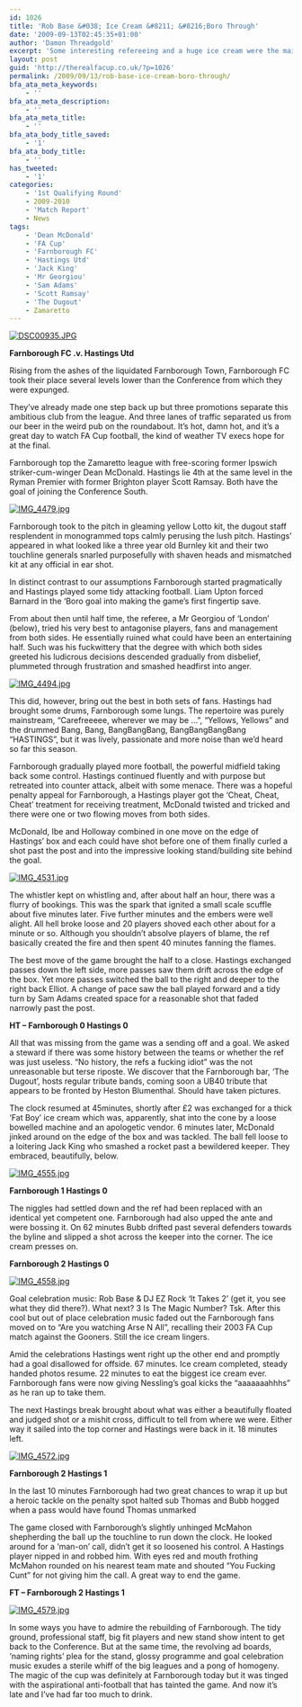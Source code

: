 ```yaml
---
id: 1026
title: 'Rob Base &#038; Ice Cream &#8211; &#8216;Boro Through'
date: '2009-09-13T02:45:35+01:00'
author: 'Damon Threadgold'
excerpt: 'Some interesting refereeing and a huge ice cream were the main features on a good day for Farnborough as they took on Hastings at Cherrywood Road.'
layout: post
guid: 'http://therealfacup.co.uk/?p=1026'
permalink: /2009/09/13/rob-base-ice-cream-boro-through/
bfa_ata_meta_keywords:
    - ''
bfa_ata_meta_description:
    - ''
bfa_ata_meta_title:
    - ''
bfa_ata_body_title_saved:
    - '1'
bfa_ata_body_title:
    - ''
has_tweeted:
    - '1'
categories:
    - '1st Qualifying Round'
    - 2009-2010
    - 'Match Report'
    - News
tags:
    - 'Dean McDonald'
    - 'FA Cup'
    - 'Farnborough FC'
    - 'Hastings Utd'
    - 'Jack King'
    - 'Mr Georgiou'
    - 'Sam Adams'
    - 'Scott Ramsay'
    - 'The Dugout'
    - Zamaretto
---
```


[![DSC00935.JPG](http://lh4.ggpht.com/_3L4_Y2OBz2M/Sqwjed36LEI/AAAAAAAAAhE/q33C_GHL6D0/DSC00935.JPG?imgmax=200)](http://lh4.ggpht.com/_3L4_Y2OBz2M/Sqwjed36LEI/AAAAAAAAAhE/q33C_GHL6D0/DSC00935.JPG?imgmax=640)

**Farnborough FC .v. Hastings Utd**

Rising from the ashes of the liquidated Farnborough Town, Farnborough FC took their place several levels lower than the Conference from which they were expunged.

They’ve already made one step back up but three promotions separate this ambitious club from the league. And three lanes of traffic separated us from our beer in the weird pub on the roundabout. It’s hot, damn hot, and it’s a great day to watch FA Cup football, the kind of weather TV execs hope for at the final.

Farnborough top the Zamaretto league with free-scoring former Ipswich striker-cum-winger Dean McDonald. Hastings lie 4th at the same level in the Ryman Premier with former Brighton player Scott Ramsay. Both have the goal of joining the Conference South.

[![IMG_4479.jpg](http://lh6.ggpht.com/_3L4_Y2OBz2M/Sq15zHlgQVI/AAAAAAAAAic/86MC0tVaHpw/IMG_4479.jpg?imgmax=200)](http://lh6.ggpht.com/_3L4_Y2OBz2M/Sq15zHlgQVI/AAAAAAAAAic/86MC0tVaHpw/IMG_4479.jpg?imgmax=640)

Farnborough took to the pitch in gleaming yellow Lotto kit, the dugout staff resplendent in monogrammed tops calmly perusing the lush pitch. Hastings’ appeared in what looked like a three year old Burnley kit and their two touchline generals snarled purposefully with shaven heads and mismatched kit at any official in ear shot.

In distinct contrast to our assumptions Farnborough started pragmatically and Hastings played some tidy attacking football. Liam Upton forced Barnard in the ‘Boro goal into making the game’s first fingertip save.

From about then until half time, the referee, a Mr Georgiou of ‘London’ (below), tried his very best to antagonise players, fans and management from both sides. He essentially ruined what could have been an entertaining half. Such was his fuckwittery that the degree with which both sides greeted his ludicrous decisions descended gradually from disbelief, plummeted through frustration and smashed headfirst into anger.

[![IMG_4494.jpg](http://lh6.ggpht.com/_3L4_Y2OBz2M/Sq155I84xXI/AAAAAAAAAi0/oSeIelw0DEA/IMG_4494.jpg?imgmax=200)](http://lh6.ggpht.com/_3L4_Y2OBz2M/Sq155I84xXI/AAAAAAAAAi0/oSeIelw0DEA/IMG_4494.jpg?imgmax=640)

This did, however, bring out the best in both sets of fans. Hastings had brought some drums, Farnborough some lungs. The repertoire was purely mainstream, “Carefreeeee, wherever we may be …”, “Yellows, Yellows” and the drummed Bang, Bang, BangBangBang, BangBangBangBang “HASTINGS”, but it was lively, passionate and more noise than we’d heard so far this season.

Farnborough gradually played more football, the powerful midfield taking back some control. Hastings continued fluently and with purpose but retreated into counter attack, albeit with some menace. There was a hopeful penalty appeal for Farnborough, a Hastings player got the ‘Cheat, Cheat, Cheat’ treatment for receiving treatment, McDonald twisted and tricked and there were one or two flowing moves from both sides.

McDonald, Ibe and Holloway combined in one move on the edge of Hastings’ box and each could have shot before one of them finally curled a shot past the post and into the impressive looking stand/building site behind the goal.

[![IMG_4531.jpg](http://lh4.ggpht.com/_3L4_Y2OBz2M/Sq16CHXCBXI/AAAAAAAAAjg/TYnR34qnh4Q/IMG_4531.jpg?imgmax=200)](http://lh4.ggpht.com/_3L4_Y2OBz2M/Sq16CHXCBXI/AAAAAAAAAjg/TYnR34qnh4Q/IMG_4531.jpg?imgmax=640)

The whistler kept on whistling and, after about half an hour, there was a flurry of bookings. This was the spark that ignited a small scale scuffle about five minutes later. Five further minutes and the embers were well alight. All hell broke loose and 20 players shoved each other about for a minute or so. Although you shouldn’t absolve players of blame, the ref basically created the fire and then spent 40 minutes fanning the flames.

The best move of the game brought the half to a close. Hastings exchanged passes down the left side, more passes saw them drift across the edge of the box. Yet more passes switched the ball to the right and deeper to the right back Elliot. A change of pace saw the ball played forward and a tidy turn by Sam Adams created space for a reasonable shot that faded narrowly past the post.

**HT – Farnborough 0 Hastings 0**

All that was missing from the game was a sending off and a goal. We asked a steward if there was some history between the teams or whether the ref was just useless. “No history, the refs a fucking idiot” was the not unreasonable but terse riposte. We discover that the Farnborough bar, ‘The Dugout’, hosts regular tribute bands, coming soon a UB40 tribute that appears to be fronted by Heston Blumenthal. Should have taken pictures.

The clock resumed at 45minutes, shortly after £2 was exchanged for a thick ‘Fat Boy’ ice cream which was, apparently, shat into the cone by a loose bowelled machine and an apologetic vendor. 6 minutes later, McDonald jinked around on the edge of the box and was tackled. The ball fell loose to a loitering Jack King who smashed a rocket past a bewildered keeper. They embraced, beautifully, below.

[![IMG_4555.jpg](http://lh3.ggpht.com/_3L4_Y2OBz2M/Sq16KjrvO8I/AAAAAAAAAkA/jfudHFeVHIk/IMG_4555.jpg?imgmax=200)](http://lh3.ggpht.com/_3L4_Y2OBz2M/Sq16KjrvO8I/AAAAAAAAAkA/jfudHFeVHIk/IMG_4555.jpg?imgmax=640)

**Farnborough 1 Hastings 0**

The niggles had settled down and the ref had been replaced with an identical yet competent one. Farnborough had also upped the ante and were bossing it. On 62 minutes Bubb drifted past several defenders towards the byline and slipped a shot across the keeper into the corner. The ice cream presses on.

**Farnborough 2 Hastings 0**

[![IMG_4558.jpg](http://lh5.ggpht.com/_3L4_Y2OBz2M/Sq16M4AIduI/AAAAAAAAAkI/ZEBivcyqtmo/IMG_4558.jpg?imgmax=200)](http://lh5.ggpht.com/_3L4_Y2OBz2M/Sq16M4AIduI/AAAAAAAAAkI/ZEBivcyqtmo/IMG_4558.jpg?imgmax=640)

Goal celebration music: Rob Base &amp; DJ EZ Rock ‘It Takes 2’ (get it, you see what they did there?). What next? 3 Is The Magic Number? Tsk. After this cool but out of place celebration music faded out the Farnborough fans moved on to “Are you watching Arse N All”, recalling their 2003 FA Cup match against the Gooners. Still the ice cream lingers.

Amid the celebrations Hastings went right up the other end and promptly had a goal disallowed for offside. 67 minutes. Ice cream completed, steady handed photos resume. 22 minutes to eat the biggest ice cream ever. Farnborough fans were now giving Nessling’s goal kicks the “aaaaaaahhhs” as he ran up to take them.

The next Hastings break brought about what was either a beautifully floated and judged shot or a mishit cross, difficult to tell from where we were. Either way it sailed into the top corner and Hastings were back in it. 18 minutes left.

[![IMG_4572.jpg](http://lh3.ggpht.com/_3L4_Y2OBz2M/Sq16Q3aCd0I/AAAAAAAAAkY/-9chYGDd4SI/IMG_4572.jpg?imgmax=200)](http://lh3.ggpht.com/_3L4_Y2OBz2M/Sq16Q3aCd0I/AAAAAAAAAkY/-9chYGDd4SI/IMG_4572.jpg?imgmax=640)

**Farnborough 2 Hastings 1**

In the last 10 minutes Farnborough had two great chances to wrap it up but a heroic tackle on the penalty spot halted sub Thomas and Bubb hogged when a pass would have found Thomas unmarked

The game closed with Farnborough’s slightly unhinged McMahon shepherding the ball up the touchline to run down the clock. He looked around for a ‘man-on’ call, didn’t get it so loosened his control. A Hastings player nipped in and robbed him. With eyes red and mouth frothing McMahon rounded on his nearest team mate and shouted “You Fucking Cunt” for not giving him the call. A great way to end the game.

**FT – Farnborough 2 Hastings 1**

[![IMG_4579.jpg](http://lh6.ggpht.com/_3L4_Y2OBz2M/Sq16TPWshDI/AAAAAAAAAkg/WLV6bvNFc2s/IMG_4579.jpg?imgmax=200)](http://lh6.ggpht.com/_3L4_Y2OBz2M/Sq16TPWshDI/AAAAAAAAAkg/WLV6bvNFc2s/IMG_4579.jpg?imgmax=640)

In some ways you have to admire the rebuilding of Farnborough. The tidy ground, professional staff, big fit players and new stand show intent to get back to the Conference. But at the same time, the revolving ad boards, ‘naming rights’ plea for the stand, glossy programme and goal celebration music exudes a sterile whiff of the big leagues and a pong of homogeny. The magic of the cup was definitely at Farnborough today but it was tinged with the aspirational anti-football that has tainted the game. And now it’s late and I’ve had far too much to drink.